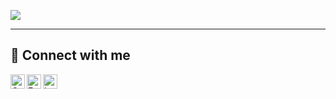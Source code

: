 <p align="left">
   <a href="#"><img src="https://readme-typing-svg.demolab.com?font=Poppins&weight=500&size=29&duration=3500&pause=1000&color=FFFFFF&center=false&vCenter=true&random=false&width=500px&height=25&lines=Hello%2C+my+name+is+Ahmad+Rizal!;I'm+a+Junior+Website+Developer"></a>
</p>


<hr>

## 🤝 Connect with me

<p>
   <a href="mailto:rizalajipermana@gmail.com"><img align="left" width="23px" src="https://simpleicons.now.sh/gmail/EA4335" alt="Gmail"/></a>
   <a href="https://www.facebook.com/profile.php?id=100021684815269"><img align="left" width="23px" src="https://simpleicons.now.sh/facebook/0866FF" alt="Facebook"/></a>
   <a href="https://www.instagram.com/ahmdrizaalll" target="_blank"><img align="left" width="23px" src="https://simpleicons.now.sh/instagram/E4405F" alt="Instagram"/></a>
</p>
